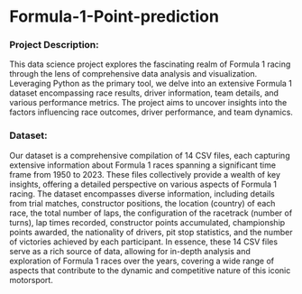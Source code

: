 # Formula-1-Point-prediction
### Project Description: 
This data science project explores the fascinating realm of Formula 1 racing through the lens of comprehensive data analysis and visualization. Leveraging Python as the primary tool, we delve into an extensive Formula 1 dataset encompassing race results, driver information, team details, and various performance metrics. The project aims to uncover insights into the factors influencing race outcomes, driver performance, and team dynamics.

### Dataset:
Our dataset is a comprehensive compilation of 14 CSV files, each capturing extensive information about Formula 1 races spanning a significant time frame from 1950 to 2023. These files collectively provide a wealth of key insights, offering a detailed perspective on various aspects of Formula 1 racing.
The dataset encompasses diverse information, including details from trial matches, constructor positions, the location (country) of each race, the total number of laps, the configuration of the racetrack (number of turns), lap times recorded, constructor points accumulated, championship points awarded, the nationality of drivers, pit stop statistics, and the number of victories achieved by each participant.
In essence, these 14 CSV files serve as a rich source of data, allowing for in-depth analysis and exploration of Formula 1 races over the years, covering a wide range of aspects that contribute to the dynamic and competitive nature of this iconic motorsport.

